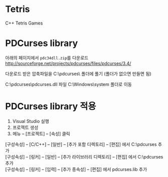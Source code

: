 # Tetris
C++ Tetris Games

# PDCurses library
아래의 페이지에서 `pdc34dll.zip`를 다운로드<br>
http://sourceforge.net/projects/pdcurses/files/pdcurses/3.4/

다운로드 받은 압축파일을 C:\pdcurses\ 폴더에 풀기 (폴더가 없으면 만들면 됨)

C:\pdcurses\pdcurses.dll 파일  C:\Windows\system 폴더로 이동

# PDCurses library 적용
1. Visual Studio 실행
2. 프로젝트 생성
3. 메뉴 – [프로젝트] – [속성] 클릭

[구성속성] – [C/C++] – [일반] – [추가 포함 디렉토리] – [편집] 에서 C:\pdcurses 추가<br>
[구성속성] – [링커] – [일반] – [추가 라이브러리 디렉토리] – [편집] 에서 C:\pdcurses 추가<br>
[구성속성] – [링커] – [입력] – [추가 종속성] – [편집] 에서 pdcurses.lib 추가<br>
